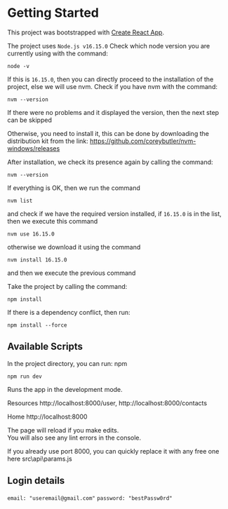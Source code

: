 # Getting Started

This project was bootstrapped with [Create React App](https://github.com/facebook/create-react-app).

The project uses `Node.js v16.15.0`
Сheck which node version you are currently using with the command:

```
node -v
```

If this is `16.15.0`, then you can directly proceed to the installation of the project, else we will use nvm.
Сheck if you have nvm with the command:

```
nvm --version
```

If there were no problems and it displayed the version, then the next step can be skipped

Otherwise, you need to install it, this can be done by downloading the distribution kit from the link:
https://github.com/coreybutler/nvm-windows/releases

After installation, we check its presence again by calling the command:

```
nvm --version
```

If everything is OK, then we run the command

```
nvm list
```

and check if we have the required version installed, if `16.15.0` is in the list, then we execute this command

```
nvm use 16.15.0
```

otherwise we download it using the command

```
nvm install 16.15.0
```

and then we execute the previous command

Тake the project by calling the command:

```
npm install
```

If there is a dependency conflict, then run:

```
npm install --force
```

## Available Scripts

In the project directory, you can run:
npm

```
npm run dev
```

Runs the app in the development mode.

Resources
http://localhost:8000/user,
http://localhost:8000/contacts

Home
http://localhost:8000

The page will reload if you make edits.\
You will also see any lint errors in the console.

If you already use port 8000, you can quickly replace it with any free one here src\api\params.js

## Login details

`email: "useremail@gmail.com"`
`password: "bestPassw0rd"`
